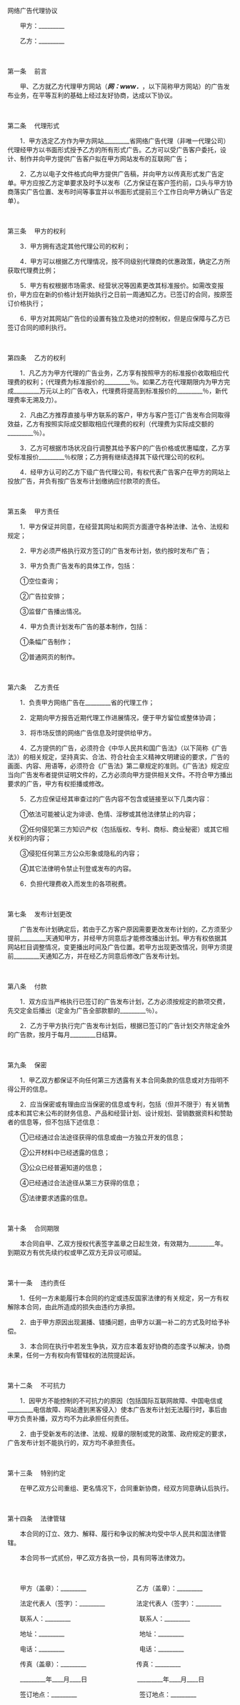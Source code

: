 



网络广告代理协议



 

　　甲方：_________　　

　　乙方：_________

　　

第一条
　前言

　　甲、乙方就乙方代理甲方网站（_________网：www．_________，以下简称甲方网站）的广告发布业务，在平等互利的基础上经过友好协商，达成以下协议。

　　

第二条
　代理形式

　　1．甲方选定乙方作为甲方网站_________省网络广告代理（非唯一代理公司）代理经甲方以书面形式授予乙方的所有形式广告。乙方可以受广告客户委托，设计、制作并向甲方提供广告客户拟在甲方网站发布的互联网广告；

　　2．乙方以电子文件格式向甲方提供广告稿，并向甲方以传真形式发广告定单。甲方应按乙方定单要求及时予以发布（乙方保证在客户签约前，口头与甲方协商落实广告位置、发布时间等事宜并以书面形式提前三个工作日向甲方确认广告定单）。

　　

第三条
　甲方的权利

　　3．甲方拥有选定其他代理公司的权利；

　　4．甲方可以根据乙方代理情况，按不同级别代理商的优惠政策，确定乙方所获取代理费比例；

　　5．甲方有权根据市场需求、经营状况等因素更改其标准报价。如需改变报价，甲方应在新的价格计划开始执行之日前一周通知乙方。已签订的合同，按原签订价格执行；

　　6．甲方对其网站广告位的设置有独立及绝对的控制权，但是应保障与乙方已签订合同的顺利执行。

　　

第四条
　乙方的权利

　　1．凡乙方为甲方代理的广告业务，乙方享有按照甲方的标准报价收取相应代理费的权利；（代理费为标准报价的_________％。如果乙方在代理期限内为甲方完成_________万元以上的广告收入，代理费将提高到标准报价的_________％，新代理费率无溯及力）。

　　2．凡由乙方推荐直接与甲方联系的客户，甲方与客户签订广告发布合同取得效益，乙方有按照实际成交额取相应代理费的权利（代理费为实际成交额的_________％）。

　　3．乙方可根据市场状况自行调整其给予客户的广告价格或优惠幅度，乙方享受标准报价_________％权限；乙方拥有继续选择其下级代理公司的权利。

　　4．经甲方认可的乙方下级广告代理公司，有权代表广告客户在甲方的网站上投放广告，并负有按广告发布计划缴纳应付款项的责任。

　　

第五条
　甲方责任

　　1．甲方保证并同意，在经营其网址和网页方面遵守各种法律、法令、法规和规定；

　　2．甲方必须严格执行双方签订的广告发布计划，依约按时发布广告；

　　3．甲方负责广告发布的具体工作，包括：

　　①空位查询；

　　②广告拉安排；

　　③监督广告播出情况。

　　4．甲方负责计划发布广告的基本制作，包括：

　　①条幅广告制作；

　　②普通网页的制作。

　　

第六条
　乙方责任

　　1．负责甲方网络广告在_________省的代理工作；

　　2．定期向甲方报告近期代理工作进展情况，便于甲方留位或整体协调；

　　3．将市场反馈的网络广告信息及时提供给甲方。

　　4．乙方提供的广告，必须符合《中华人民共和国广告法》（以下简称《广告法》）的相关规定，坚持真实、合法、符合社会主义精神文明建设的要求，广告的画面、内容、用语等，必须符合《广告法》第二章规定的准则。《广告法》规定应当向广告发布者提供证明文件的，乙方必须向甲方提供相关文件。不符合甲方播出要求的广告，甲方有权拒播或修改。

　　5．乙方应保证经其审查过的广告内容不包含或链接至以下几类内容：

　　①依法可能被认定为诽谤、色情、淫秽或其他法律禁止的内容；

　　②任何侵犯第三方知识产权（包括版权、专利、商标、商业秘密）或其它相关权利的内容；

　　③侵犯任何第三方公众形象或隐私的内容；

　　④其它法律明令禁止刊登或发布的内容。

　　6．负担代理费收入而发生的各项税费。

　　

第七条
　发布计划更改

　　广告发布计划确定后，若由于乙方客户原因需要更改发布计划的，乙方须至少提前_________天通知甲方，并经甲方同意后才能修改播出计划。甲方有权依据其网站栏目调整情况，变更播出时间及广告位置。若甲方出现更改情况，则甲方须提前_________天通知乙方，并在经乙方同意后修改广告发布计划。

　　

第八条
　付款

　　1．双方应当严格执行已签订的广告发布计划，乙方必须按规定的款项交费，先交定金后播出（定金为广告全部款额的_________％）。

　　2．乙方于甲方执行完广告发布计划后，根据已签订的广告计划交齐除定金外的广告款，按月于每月_________日结算。

　　

第九条
　保密

　　1．甲乙双方都保证不向任何第三方透露有关本合同条款的信息或对方指明不得公开的信息。

　　2．应当保密或有理由应当保密的信息或专利，包括（但并不限于）有关销售成本和其它未公布的财务信息、产品和经营计划、设计规划、营销数据资料和赞助者的信息等，但不包括下述信息：

　　①已经通过合法途径获得的信息或由一方独立开发的信息；

　　②公开材料中已经透露的信息；

　　③公众已经普遍知道的信息；

　　④已经通过合法途径从第三方获得的信息；

　　⑤法律要求透露的信息。

　　

第十条
　合同期限

　　本合同自甲、乙双方授权代表签字盖章之日起生效，有效期为_________年。到期双方有优先续约权或甲乙双方无异议可顺延。

　　

第十一条
　违约责任

　　1．任何一方未能履行本合同的约定或违反国家法律的有关规定，另一方有权解除本合同，由此所造成的损失由违约方承担。

　　2．由于甲方原因出现漏播、错播问题，由甲方以漏一补二的方式及时给予补偿。

　　3．本合同在执行中若发生争执，双方应本着友好协商的态度予以解决，协商未果，任何一方有权向有管辖权的法院提起诉。

　　

第十二条
　不可抗力

　　1．因甲方不能控制的不可抗力的原因（包括国际互联网故障、中国电信或_________电信故障、网站遭到黑客侵入）使本广告发布计划无法履行时，事后由甲方负责补播，双方均不为此承担任何责任。

　　2．由于受新发布的法律、法规、规章的限制或党的政策、政府规定的要求，广告发布计划不能执行的，双方均不承担责任。

　　

第十三条
　特别约定

　　在甲乙双方公司重组、更名情况下，合同重新协商，经双方同意确认后执行。

　　

第十四条
　法律管辖

　　本合同的订立、效力、解释、履行和争议的解决均受中华人民共和国法律管辖。

　　本合同书一式贰份，甲乙双方各执一份，具有同等法律效力。

　　

　　甲方（盖章）：_________　　　　　　　　乙方（盖章）：_________　　

　　法定代表人（签字）：_________　　　　　法定代表人（签字）：_________　　

　　联系人：_________　　　　　　　　　　　联系人：_________　　

　　地址：_________　　　　　　　　　　　　地址：_________　　

　　电话：_________　　　　　　　　　　　　电话：_________　　

　　传真（盖章）：_________　　　　　　　　传真：_________　　

　　_________年____月____日　　　　　　　　_________年____月____日　　

　　签订地点：_________　　　　　　　　　　签订地点：_________
